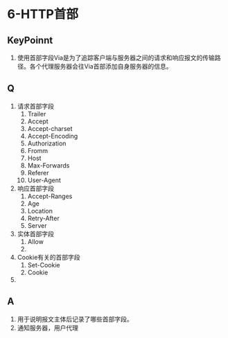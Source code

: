 # 6-HTTP首部

## KeyPoinnt
1. 使用首部字段Via是为了追踪客户端与服务器之间的请求和响应报文的传输路径。各个代理服务器会往Via首部添加自身服务器的信息。

## Q
1. 请求首部字段
   1. Trailer
   2. Accept
   3. Accept-charset
   4. Accept-Encoding
   5. Authorization
   6. Fromm
   7. Host
   8. Max-Forwards
   9.  Referer
   10. User-Agent
2.  响应首部字段
    1.  Accept-Ranges    
    2.  Age
    3.  Location
    4.  Retry-After
    5.  Server
3.  实体首部字段
    1.  Allow
    2.  
4.  Cookie有关的首部字段
    1.  Set-Cookie
    2.  Cookie
5.  


## A
1. 用于说明报文主体后记录了哪些首部字段。
2. 通知服务器，用户代理